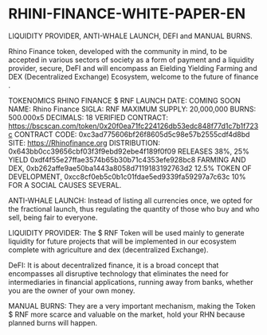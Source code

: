 # RHINI-FINANCE-WHITE-PAPER-EN
LIQUIDITY PROVIDER, ANTI-WHALE LAUNCH, DEFI and MANUAL BURNS.

Rhino Finance token, developed with the community in mind, to be accepted in various sectors of society as a form of payment and a liquidity provider, secure, DeFI and will encompass an Eielding Yielding Farming and DEX (Decentralized Exchange) Ecosystem, welcome to the future of finance .

TOKENOMICS RHINO FINANCE $ RNF
LAUNCH DATE: COMING SOON
NAME: Rhino Finance
SIGLA: RNF
MAXIMUM SUPPLY: 20,000,000
BURNS: 500.000x5
DECIMALS: 18
VERIFIED CONTRACT: https://bscscan.com/token/0x20f0ea71fc224126db53edc848f77d1c7b1f723c
CONTRACT CODE: 0xc3ad775606bf26f8605d5c98e57b2555cdf4d8bd
SITE: https://Rhinofinance.org
DISTRIBUTION: 0x643bb0cc39656cbf03f3f9ebd92ebe4f189f0f09 RELEASES 38%, 25% YIELD 0xdf4f55e27ffae3574b65b30b71c4353efe928bc8 FARMING AND DEX, 0xb262affe9ae50ba1443a8058d7119183192763d2 12.5% ​​TOKEN OF DEVELOPMENT, 0xcc8cf0eb5c0b1c01fdae5ed9339fa59297a7c63c 10% FOR A SOCIAL CAUSES SEVERAL.

ANTI-WHALE LAUNCH: Instead of listing all currencies once, we opted for the fractional launch, thus regulating the quantity of those who buy and who sell, being fair to everyone.

LIQUIDITY PROVIDER: The $ RNF Token will be used mainly to generate liquidity for future projects that will be implemented in our ecosystem complete with agriculture and dex (decentralized Exchange).

DeFI: It is about decentralized finance, it is a broad concept that encompasses all disruptive technology that eliminates the need for intermediaries in financial applications, running away from banks, whether you are the owner of your own money.

MANUAL BURNS: They are a very important mechanism, making the Token $ RNF more scarce and valuable on the market, hold your RHN because planned burns will happen.
